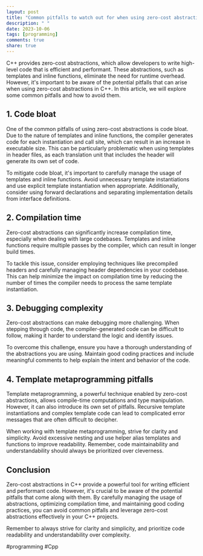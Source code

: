 ```yaml
---
layout: post
title: "Common pitfalls to watch out for when using zero-cost abstractions in C++"
description: " "
date: 2023-10-06
tags: [programming]
comments: true
share: true
---
```


C++ provides zero-cost abstractions, which allow developers to write high-level code that is efficient and performant. These abstractions, such as templates and inline functions, eliminate the need for runtime overhead. However, it's important to be aware of the potential pitfalls that can arise when using zero-cost abstractions in C++. In this article, we will explore some common pitfalls and how to avoid them.

## 1. Code bloat
One of the common pitfalls of using zero-cost abstractions is code bloat. Due to the nature of templates and inline functions, the compiler generates code for each instantiation and call site, which can result in an increase in executable size. This can be particularly problematic when using templates in header files, as each translation unit that includes the header will generate its own set of code.

To mitigate code bloat, it's important to carefully manage the usage of templates and inline functions. Avoid unnecessary template instantiations and use explicit template instantiation when appropriate. Additionally, consider using forward declarations and separating implementation details from interface definitions.

## 2. Compilation time
Zero-cost abstractions can significantly increase compilation time, especially when dealing with large codebases. Templates and inline functions require multiple passes by the compiler, which can result in longer build times.

To tackle this issue, consider employing techniques like precompiled headers and carefully managing header dependencies in your codebase. This can help minimize the impact on compilation time by reducing the number of times the compiler needs to process the same template instantiation.

## 3. Debugging complexity
Zero-cost abstractions can make debugging more challenging. When stepping through code, the compiler-generated code can be difficult to follow, making it harder to understand the logic and identify issues.

To overcome this challenge, ensure you have a thorough understanding of the abstractions you are using. Maintain good coding practices and include meaningful comments to help explain the intent and behavior of the code.

## 4. Template metaprogramming pitfalls
Template metaprogramming, a powerful technique enabled by zero-cost abstractions, allows compile-time computations and type manipulation. However, it can also introduce its own set of pitfalls. Recursive template instantiations and complex template code can lead to complicated error messages that are often difficult to decipher.

When working with template metaprogramming, strive for clarity and simplicity. Avoid excessive nesting and use helper alias templates and functions to improve readability. Remember, code maintainability and understandability should always be prioritized over cleverness.

## Conclusion
Zero-cost abstractions in C++ provide a powerful tool for writing efficient and performant code. However, it's crucial to be aware of the potential pitfalls that come along with them. By carefully managing the usage of abstractions, optimizing compilation time, and maintaining good coding practices, you can avoid common pitfalls and leverage zero-cost abstractions effectively in your C++ projects.

Remember to always strive for clarity and simplicity, and prioritize code readability and understandability over complexity.

#programming #Cpp
